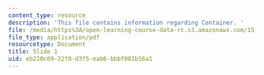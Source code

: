 ```yaml
---
content_type: resource
description: 'This file contains information regarding Container. '
file: /media/https%3A/open-learning-course-data-rc.s3.amazonaws.com/15-783j-product-design-and-development-spring-2006/eb210c0922f0d3f5eab6bbbf081b56a1_containner.pdf
file_type: application/pdf
resourcetype: Document
title: Slide 1
uid: eb210c09-22f0-d3f5-eab6-bbbf081b56a1
---
```

